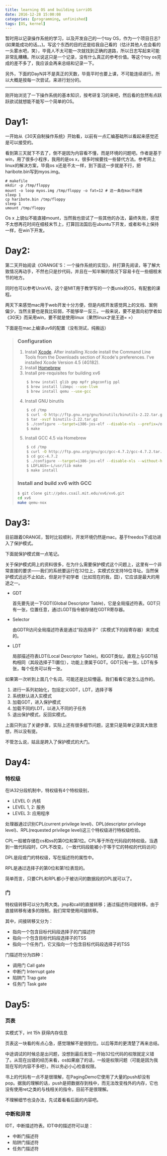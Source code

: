 ```yaml
---
title: learning OS and building LorriOS
date: 2016-12-28 15:00:08
categories: [programming, unfinished]
tags: [OS, kernel]
---
```


暂时用以记录操作系统的学习，以及开发自己的一个toy OS，作为一个项目日志?(如果能成功的话。。)。写这个东西的目的还是给我自己看的（估计其他人也会看的一头雾水吧，笑），毕竟人不太可能一次就找到正确的道路，所以日志写起来可能非常乱糟糟。所以说这只是一个记录，没有什么真正的参考价值。等这个toy os完成的差不多了，我应该会再来总结和记录一下。

另外，下面的DayN并不是真正的天数，毕竟平时也要上课，不可能连续进行。所以大概是按每一次尝试，来进行划分的。

----

刚开始浏览了一下操作系统的基本知识，按考研复习的来吧，然后看的忽然有点跃跃欲试就想能不能写一个简单的OS。

# Day1:

一开始从《30天自制操作系统》开始看，以前有一点汇编基础所以看起来感觉还是可以接受的。

看到第三天就下不去了，倒不是因为内容看不懂，而是环境的问题吧。作者是基于win，用了很多小程序，我用的是os x，很多时候要找一些替代方法。参考网上linux的解决方案，毕竟os x还是不太一样，到下面这一步就是不行，把haribote.bin写到myos.img。

```shell
# makefile
mkdir -p /tmp/floppy
mount -o loop myos.img /tmp/floppy -o fat=12 # 这一条在mac不适用
sleep 1
cp haribote.bin /tmp/floppy
sleep 1
umount /tmp/floppy
```

Os x 上貌似不能直接mount，当然我也尝试了一些其他的办法，最终失败，感觉不太想再花时间在细枝末节上，打算回法国后在ubuntu下开发，或者和书上保持一样，在win下开发。

# Day2:

第二天开始阅读《ORANGE'S：一个操作系统的实现》，并打算先阅读，等了解大致情况再动手，不然也只是抄代码，并且在一知半解的情况下容易卡在一些细枝末节的地方。

同时也可以参考UnixV6，这个是MIT用于教学写的一个类unix的OS，有配套的课程。

两天下来感觉mac用于web开发十分方便，但是内核开发感觉网上的文档、案例偏少，当然主要也是我比较弱，不能够举一反三。一般来说，要不是面向初学者如《30天》而采用win，要不就是使用linux（果然linux才是王道= =）

下面是在mac上编译uv6的配置（没有测试，纯搬运）

>### Configuration
>
>1.  Install [Xcode](http://itunes.apple.com/us/app/xcode/id497799835).  After installing Xcode install the Command Line Tools from the Downloads section of Xcode's preferences.  I've installed Xcode Version 4.5 (4G182).
>2.  Install [Homebrew](http://mxcl.github.com/homebrew/)
>3.  Install pre-requisites for building xv6
>    ```bash
>        $ brew install glib gmp mpfr pkgconfig ppl
>        $ brew install libmpc --use-llvm
>        $ brew install qemu --use-gcc
>    ```
>4.  Install GNU binutils
>    ```bash
>        $ cd /tmp
>        $ curl -O http://ftp.gnu.org/gnu/binutils/binutils-2.22.tar.gz
>        $ tar -xvzf binutils-2.22.tar.gz
>        $ ./configure --target=i386-jos-elf --disable-nls --prefix=/opt/gnu
>        $ make
>    ```
>5.  Install GCC 4.5 via Homebrew
>    ```bash
>        $ cd /tmp
>        $ curl -O http://ftp.gnu.org/gnu/gcc/gcc-4.7.2/gcc-4.7.2.tar.gz
>        $ cd gcc-4.7.2
>        $ ./configure --target=i386-jos-elf --disable-nls --without-headers --with-newlib --disable-threads --disable-shared --disable-libmudflap --disable-libssp --with-system-zlib --disable-lto --with-gmp=/usr/local --enable-languages=c --prefix=/opt/gnu
>        $ LDFLAGS=-L/usr/lib make
>        $ make install
>    ```
>
>### Install and build xv6 with GCC
>
>```bash
>$ git clone git://pdos.csail.mit.edu/xv6/xv6.git
>cd xv6
>make qemu-nox
>```

# Day3:

目前跟着ORANGE，暂时比较顺利，开发环境仍然是mac。基于freedos下成功进入了保护模式。

下面就保护模式做一点笔记。

关于保护模式网上的资料很多，在为什么需要保护模式这个问题上，这里有一个非常直接的要求——我们的系统要运行在32位上，实模式仅支持16位寻址。当然保护模式远远不止如此，但是对于初学者（比如现在的我，囧），它应该是最大的用途之一。

- GDT

   首先要先说一下GDT(Global Descriptor Table)，它是全局描述符表。GDT只有一张，位置任意，通过LGDT指令被存储在GDTR寄存器。

- Selector

   由GDTR访问全局描述符表是通过“段选择子”（实模式下的段寄存器）来完成的。

- LDT

   局部描述符表LDT(Local Descriptor Table)。和GDT类似，直观上与GDT结构相同（其段选择子TI置位），功能上隶属于GDT。GDT只有一张，LDT有多张，每个任务可以有一张。

如果第一次听到上面几个名词，可能还是比较懵逼。我们看看它是怎么运作的。

1. 进行一系列初始化，包括定义GDT，LDT，选择子等
2. 系统默认进入实模式
3. 加载GDT，进入保护模式
4. 加载不同的LDT，以进入不同的子任务
5. 退出保护模式，反回实模式。

上面只列出了关键步骤，实际上还有很多细节问题，这里只是简单记录其大致思想，所以没有提。

不管怎么说，姑且是跨入了保护模式的大门。

# Day4:

### 特权级

在IA32分段机制中，特权级有4个特权级别，

- LEVEL 0: 内核
- LEVEL 1, 2: 服务
- LEVEL 3: 应用程序

处理器通过识别CPL(current privilege level)、DPL(descriptor privilege level)、RPL(requested privilege level)这三个特权级进行特权级检验。

CPL一般被存储在cs和ss的第0位和第1位。CPL等于所在代码段的特权级。当遇到一致代码段时，CPL不改变。（一致代码段能被小于等于它的特权的代码访问）

DPL是段或门的特权级，写在描述符的属性中。

RPL是通过选择子的第0位和第1位表现的。

简单而言，只要CPL和RPL都小于被访问的数据段的DPL就可以了。

### 门

特权级转移可以分为两大类。jmp和call的直接转移；通过描述符间接转移。由于直接转移有诸多的限制，我们常常使用间接转移。

其中，间接转移又分为：

- 指向一个包含目标代码段选择子的门描述符
- 指向一个包含目标代码段选择子的TSS
- 指向一个任务门，它又指向一个包含目标代码段选择子的TSS

门描述符分为四种：

- 调用门 Call gate
- 中断门 Interrupt gate
- 陷阱门 Trap gate
- 任务门 Task gate

# Day5:

### 页表

实模式下，int 15h 获得内存信息

页表这一块看的有点心急，感觉理解不是很到位。以后等弄的更清楚了再来总结。

中途调试的时候总是出问题，没想到最后发现一开始32位代码的权限就定义错了。从现在出错的经历来看，os如果崩了的话，一般是权限问题（可能是因为我现在写的内容不多吧）。所以务必小心检查权限。

书上的代码有一点不是很理解，在PagingDemo它使用了大量的push却没有pop。据我的理解的话，push是把数据存到栈中，而无法改变栈外的内存，它也没有使用ret之类的与栈相关的指令，目前不是很理解。

不理解细节也没办法，先试着看看后面的内容吧。

### 中断和异常

IDT，中断描述符表。IDT中的描述符可以是：

- 中断门描述符
- 陷阱门描述符
- 任务门描述符